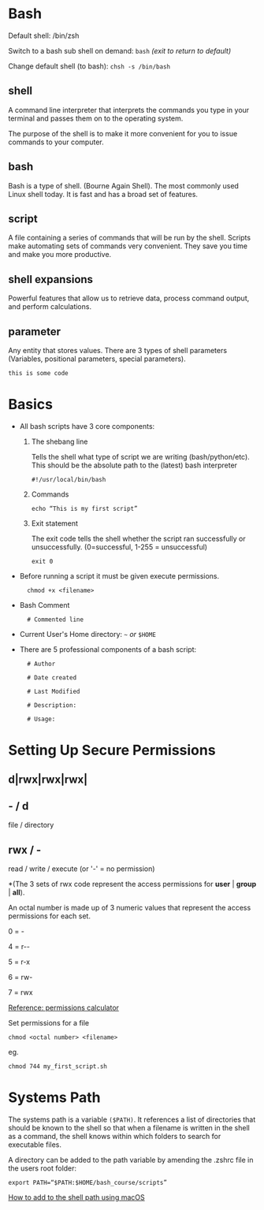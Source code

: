 # Bash
Default shell: /bin/zsh

Switch to a bash sub shell on demand: `bash` *(exit to return to default)*

Change default shell (to bash): `chsh -s /bin/bash`

## shell
A command line interpreter that interprets the commands you type in your terminal and passes them on to the operating system.

The purpose of the shell is to make it more convenient for you to issue commands to your computer.

## bash
Bash is a type of shell. (Bourne Again Shell). The most commonly used Linux shell today. It is fast and has a broad set of features.

## script
A file containing a series of commands that will be run by the shell. Scripts make automating sets of commands very convenient. They save you time and make you more productive.


## shell expansions
Powerful features that allow us to retrieve data, process command output, and perform calculations.

## parameter
Any entity that stores values. There are 3 types of shell parameters (Variables, positional parameters, special parameters).

`this is some code`


# Basics
+ All bash scripts have 3 core components:
  1. The shebang line
    
     Tells the shell what type of script we are writing (bash/python/etc).
     This should be the absolute path to the (latest) bash interpreter 
     
        `#!/usr/local/bin/bash`

  2. Commands
    
        `echo “This is my first script”`

  3. Exit statement
     
     The exit code tells the shell whether the script ran successfully or unsuccessfully. (0=successful, 1-255 = unsuccessful)
     
        `exit 0`

+ Before running a script it must be given execute permissions.
    
        chmod +x <filename>

+ Bash Comment
    
        # Commented line

+ Current User's Home directory:  `~` *or* `$HOME`

+ There are 5 professional components of a bash script:
    
        # Author
        
        # Date created
        
        # Last Modified
        
        # Description:
        
        # Usage:


# Setting Up Secure Permissions

## **d**|**rwx**|**rwx**|**rwx**|

## - / d

file / directory

## rwx / -

read / write / execute (or '-' = no permission)

*(The 3 sets of rwx code represent the access permissions for **user** | **group** | **all**).

An octal number is made up of 3 numeric values that represent the access permissions for each set.

0 = -

4 = r--

5 = r-x

6 = rw- 

7 = rwx

[ Reference: permissions calculator ](http://permissions-calculator.org/)


Set permissions for a file

    chmod <octal number> <filename>
eg.

    chmod 744 my_first_script.sh

# Systems Path
The systems path is a variable `($PATH)`. It references a list of directories that should be known to the shell so that when a filename is written in the shell as a command, the shell knows within which folders to search for executable files.

A directory can be added to the path variable by amending the .zshrc file in the users root folder:

    export PATH=“$PATH:$HOME/bash_course/scripts”

[ How to add to the shell path using macOS ]((https://wpbeaches.com/how-to-add-to-the-shell-path-in-macos-using-terminal/))
